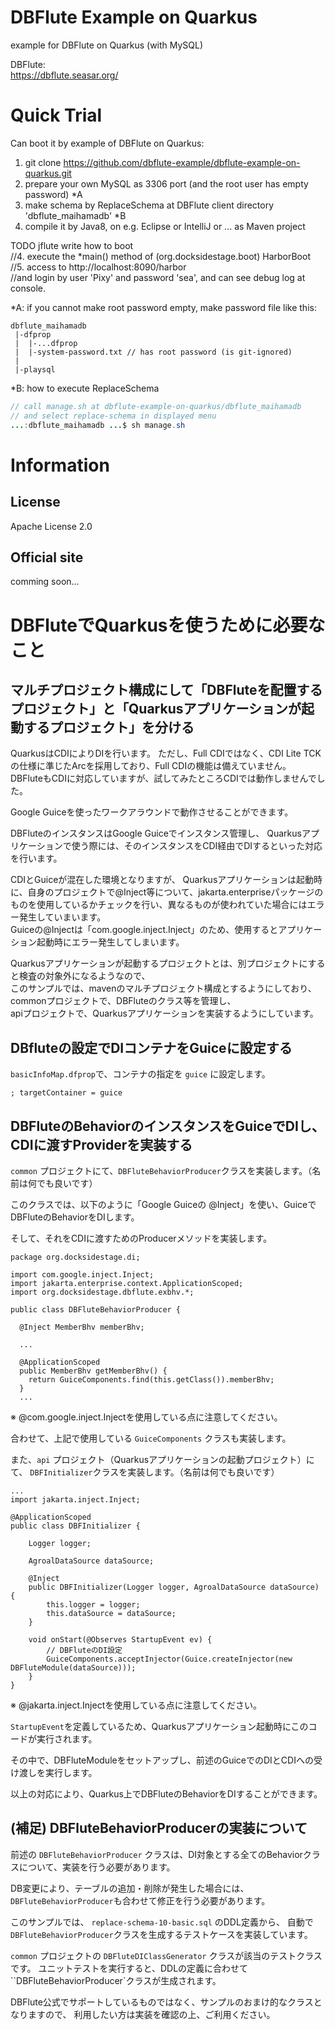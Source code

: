 DBFlute Example on Quarkus
=======================
example for DBFlute on Quarkus (with MySQL) 

DBFlute:  
https://dbflute.seasar.org/

# Quick Trial
Can boot it by example of DBFlute on Quarkus:

1. git clone https://github.com/dbflute-example/dbflute-example-on-quarkus.git
2. prepare your own MySQL as 3306 port (and the root user has empty password) *A
3. make schema by ReplaceSchema at DBFlute client directory 'dbflute_maihamadb' *B
4. compile it by Java8, on e.g. Eclipse or IntelliJ or ... as Maven project

TODO jflute write how to boot  
//4. execute the *main() method of (org.docksidestage.boot) HarborBoot  
//5. access to http://localhost:8090/harbor  
//and login by user 'Pixy' and password 'sea', and can see debug log at console.  

*A: if you cannot make root password empty, make password file like this:  
```
dbflute_maihamadb  
 |-dfprop
 |  |-...dfprop
 |  |-system-password.txt // has root password (is git-ignored)
 |
 |-playsql
```

*B: how to execute ReplaceSchema  
```java
// call manage.sh at dbflute-example-on-quarkus/dbflute_maihamadb
// and select replace-schema in displayed menu
...:dbflute_maihamadb ...$ sh manage.sh
```

# Information
## License
Apache License 2.0

## Official site
comming soon...


# DBFluteでQuarkusを使うために必要なこと

## マルチプロジェクト構成にして「DBFluteを配置するプロジェクト」と「Quarkusアプリケーションが起動するプロジェクト」を分ける

QuarkusはCDIによりDIを行います。
ただし、Full CDIではなく、CDI Lite TCKの仕様に準じたArcを採用しており、Full CDIの機能は備えていません。  
DBFluteもCDIに対応していますが、試してみたところCDIでは動作しませんでした。

Google Guiceを使ったワークアラウンドで動作させることができます。

DBFluteのインスタンスはGoogle Guiceでインスタンス管理し、
Quarkusアプリケーションで使う際には、そのインスタンスをCDI経由でDIするといった対応を行います。

CDIとGuiceが混在した環境となりますが、
Quarkusアプリケーションは起動時に、自身のプロジェクトで@Inject等について、jakarta.enterpriseパッケージのものを使用しているかチェックを行い、異なるものが使われていた場合にはエラー発生していまいます。  
Guiceの@Injectは「com.google.inject.Inject」のため、使用するとアプリケーション起動時にエラー発生してしまいます。

Quarkusアプリケーションが起動するプロジェクトとは、別プロジェクトにすると検査の対象外になるようなので、  
このサンプルでは、mavenのマルチプロジェクト構成とするようにしており、
commonプロジェクトで、DBFluteのクラス等を管理し、  
apiプロジェクトで、Quarkusアプリケーションを実装するようにしています。

## DBfluteの設定でDIコンテナをGuiceに設定する

`basicInfoMap.dfprop`で、コンテナの指定を `guice` に設定します。

```
; targetContainer = guice
```

## DBFluteのBehaviorのインスタンスをGuiceでDIし、CDIに渡すProviderを実装する

`common` プロジェクトにて、`DBFluteBehaviorProducer`クラスを実装します。（名前は何でも良いです）

このクラスでは、以下のように「Google Guiceの @Inject」を使い、GuiceでDBFluteのBehaviorをDIします。

そして、それをCDIに渡すためのProducerメソッドを実装します。

```
package org.docksidestage.di;

import com.google.inject.Inject;
import jakarta.enterprise.context.ApplicationScoped;
import org.docksidestage.dbflute.exbhv.*;

public class DBFluteBehaviorProducer {

  @Inject MemberBhv memberBhv;

  ...

  @ApplicationScoped
  public MemberBhv getMemberBhv() {
    return GuiceComponents.find(this.getClass()).memberBhv;
  }
  ...
```
※ @com.google.inject.Injectを使用している点に注意してください。


合わせて、上記で使用している `GuiceComponents` クラスも実装します。

また、`api` プロジェクト（Quarkusアプリケーションの起動プロジェクト）にて、
`DBFInitializer`クラスを実装します。（名前は何でも良いです）


```
...
import jakarta.inject.Inject;

@ApplicationScoped
public class DBFInitializer {

    Logger logger;

    AgroalDataSource dataSource;

    @Inject
    public DBFInitializer(Logger logger, AgroalDataSource dataSource) {
        this.logger = logger;
        this.dataSource = dataSource;
    }

    void onStart(@Observes StartupEvent ev) {
        // DBFluteのDI設定
        GuiceComponents.acceptInjector(Guice.createInjector(new DBFluteModule(dataSource)));
    }
}
```
※ @jakarta.inject.Injectを使用している点に注意してください。


`StartupEvent`を定義しているため、Quarkusアプリケーション起動時にこのコードが実行されます。

その中で、DBFluteModuleをセットアップし、前述のGuiceでのDIとCDIへの受け渡しを実行します。

以上の対応により、Quarkus上でDBFluteのBehaviorをDIすることができます。


## (補足) DBFluteBehaviorProducerの実装について

前述の `DBFluteBehaviorProducer` クラスは、DI対象とする全てのBehaviorクラスについて、実装を行う必要があります。

DB変更により、テーブルの追加・削除が発生した場合には、
`DBFluteBehaviorProducer`も合わせて修正を行う必要があります。

このサンプルでは、 `replace-schema-10-basic.sql` のDDL定義から、
自動で`DBFluteBehaviorProducer`クラスを生成するテストケースを実装しています。

`common` プロジェクトの `DBFluteDIClassGenerator` クラスが該当のテストクラスです。
ユニットテストを実行すると、DDLの定義に合わせて ``DBFluteBehaviorProducer`クラスが生成されます。

DBFlute公式でサポートしているものではなく、サンプルのおまけ的なクラスとなりますので、
利用したい方は実装を確認の上、ご利用ください。


